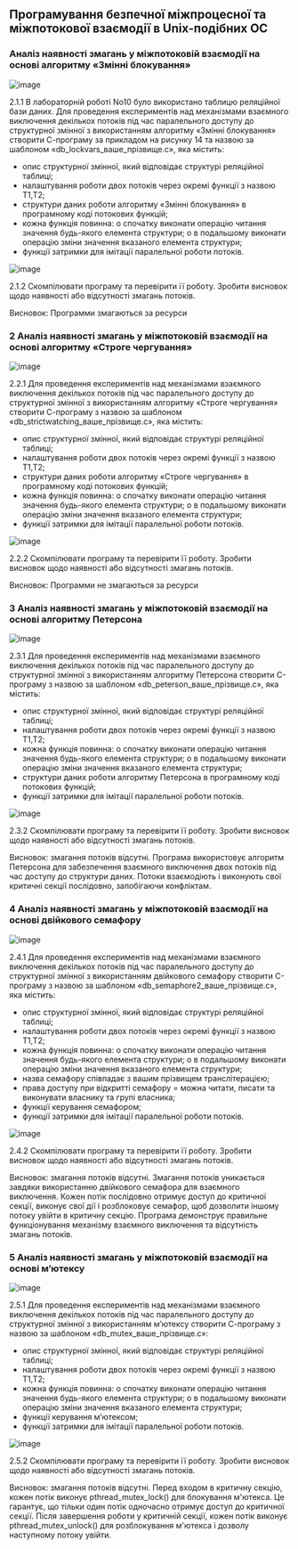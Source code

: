 ## Програмування безпечної міжпроцесної та міжпотокової взаємодії в Unix-подібних ОС

### Аналіз наявності змагань у міжпотоковій взаємодії на основі алгоритму «Змінні блокування»

![image](https://github.com/oleksandrblazhko/ai222-sverdan/assets/127392871/db7b2c76-aa48-41d6-9546-c165975863e8)

2.1.1 В лабораторній роботі No10 було використано таблицю реляційної бази даних.
Для проведення експериментів над механізмами взаємного виключення декількох потоків під час паралельного доступу до структурної змінної з використанням алгоритму «Змінні блокування» створити С-програму за прикладом на рисунку 14 та назвою за шаблоном «db_lockvars_ваше_прізвище.c», яка містить:
- опис структурної змінної, який відповідає структурі реляційної таблиці;
- налаштування роботи двох потоків через окремі функції з назвою T1,T2;
- структури даних роботи алгоритму «Змінні блокування» в програмному коді потокових функцій;
- кожна функція повинна:
o спочатку виконати операцію читання значення будь-якого елемента структури;
o в подальшому виконати операцію зміни значення вказаного елемента структури;
- функції затримки для імітації паралельної роботи потоків.

![image](https://github.com/oleksandrblazhko/ai222-sverdan/assets/127392871/0333a770-cfaa-4f38-ab9c-8995834ceda9)

2.1.2 Скомпілювати програму та перевірити її роботу. Зробити висновок щодо
наявності або відсутності змагань потоків.

Висновок: Программи змагаються за ресурси

### 2 Аналіз наявності змагань у міжпотоковій взаємодії на основі алгоритму «Строге чергування»

![image](https://github.com/oleksandrblazhko/ai222-sverdan/assets/127392871/b7498c85-5a30-47ab-ad59-5d24234037f2)

2.2.1 Для проведення експериментів над механізмами взаємного виключення декількох потоків під час паралельного доступу до структурної змінної з використанням алгоритму «Строге чергування» створити С-програму з назвою за шаблоном «db_strictwatching_ваше_прізвище.c», яка містить:
- опис структурної змінної, який відповідає структурі реляційної таблиці;
- налаштування роботи двох потоків через окремі функції з назвою T1,T2;
- структури даних роботи алгоритму «Строге чергування» в програмному коді
потокових функцій;
- кожна функція повинна:
o спочатку виконати операцію читання значення будь-якого елемента структури;
o в подальшому виконати операцію зміни значення вказаного елемента структури;
- функції затримки для імітації паралельної роботи потоків.


![image](https://github.com/oleksandrblazhko/ai222-sverdan/assets/127392871/dc4e70f8-f743-4cf3-8ebb-43239d5d8f0f)

2.2.2 Скомпілювати програму та перевірити її роботу. Зробити висновок щодо наявності або відсутності змагань потоків.

Висновок: Программи не змагаються за ресурси

### 3 Аналіз наявності змагань у міжпотоковій взаємодії на основі алгоритму Петерсона

![image](https://github.com/oleksandrblazhko/ai222-sverdan/assets/127392871/607449d5-b170-443b-b8a5-cb49b313ca9a)

2.3.1 Для проведення експериментів над механізмами взаємного виключення декількох потоків під час паралельного доступу до структурної змінної з використанням алгоритму Петерсона створити С-програму з назвою за шаблоном «db_peterson_ваше_прізвище.c», яка містить:
- опис структурної змінної, який відповідає структурі реляційної таблиці;
- налаштування роботи двох потоків через окремі функції з назвою T1,T2;
- кожна функція повинна:
o спочатку виконати операцію читання значення будь-якого елемента структури;
o в подальшому виконати операцію зміни значення вказаного елемента структури;
- структури даних роботи алгоритму Петерсона в програмному коді потокових функцій;
- функції затримки для імітації паралельної роботи потоків.

![image](https://github.com/oleksandrblazhko/ai222-sverdan/assets/127392871/5aa67fd8-db58-4dc1-a749-d3255fb9d975)

2.3.2 Скомпілювати програму та перевірити її роботу. Зробити висновок щодо наявності або відсутності змагань потоків.

Висновок: змагання потоків відсутні. Програма використовує алгоритм Петерсона для забезпечення взаємного виключення двох потоків під час доступу до структури даних. Потоки взаємодіють і виконують свої критичні секції послідовно, запобігаючи конфліктам.

### 4 Аналіз наявності змагань у міжпотоковій взаємодії на основі двійкового семафору

![image](https://github.com/oleksandrblazhko/ai222-sverdan/assets/127392871/cddc75f4-1a8e-42e5-a732-7f0dc97857bd)

2.4.1 Для проведення експериментів над механізмами взаємного виключення декількох потоків під час паралельного доступу до структурної змінної з використанням двійкового семафору створити С-програму з назвою за шаблоном «db_semaphore2_ваше_прізвище.c», яка містить:
- опис структурної змінної, який відповідає структурі реляційної таблиці;
- налаштування роботи двох потоків через окремі функції з назвою T1,T2;
- кожна функція повинна:
o спочатку виконати операцію читання значення будь-якого елемента структури;
o в подальшому виконати операцію зміни значення вказаного елемента структури;
- назва семафору співпадає з вашим прізвищем транслітерацією;
- права доступу при відкритті семафору = можна читати, писати та виконувати власнику та групі власника;
- функції керування семафором;
- функції затримки для імітації паралельної роботи потоків.

![image](https://github.com/oleksandrblazhko/ai222-sverdan/assets/127392871/e93541a0-9bdf-43d9-9540-b63b2551846f)

2.4.2 Скомпілювати програму та перевірити її роботу. Зробити висновок щодо наявності або відсутності змагань потоків.

Висновок: змагання потоків відсутні. Змагання потоків уникається завдяки використанню двійкового семафора для взаємного виключення. Кожен потік послідовно отримує доступ до критичної секції, виконує свої дії і розблоковує семафор, щоб дозволити іншому потоку увійти в критичну секцію. Програма демонструє правильне функціонування механізму взаємного виключення та відсутність змагань потоків.

### 5 Аналіз наявності змагань у міжпотоковій взаємодії на основі м’ютексу

![image](https://github.com/oleksandrblazhko/ai222-sverdan/assets/127392871/107953c6-6734-4d98-b8d3-07b37be63e98)

2.5.1 Для проведення експериментів над механізмами взаємного виключення декількох потоків під час паралельного доступу до структурної змінної з використанням м’ютексу створити С-програму з назвою за шаблоном «db_mutex_ваше_прізвище.c»:
- опис структурної змінної, який відповідає структурі реляційної таблиці;
- налаштування роботи двох потоків через окремі функції з назвою T1,T2;
- кожна функція повинна:
o спочатку виконати операцію читання значення будь-якого елемента структури;
o в подальшому виконати операцію зміни значення вказаного елемента структури;
- функції керування м’ютексом;
- функції затримки для імітації паралельної роботи потоків.

![image](https://github.com/oleksandrblazhko/ai222-sverdan/assets/127392871/4fbc6665-a805-4b2e-87ff-33117ce58b77)

2.5.2 Скомпілювати програму та перевірити її роботу. Зробити висновок щодо наявності або відсутності змагань потоків.

Висновок: змагання потоків відсутні. Перед входом в критичну секцію, кожен потік виконує pthread_mutex_lock() для блокування м'ютекса. Це гарантує, що тільки один потік одночасно отримує доступ до критичної секції. Після завершення роботи у критичній секції, кожен потік виконує pthread_mutex_unlock() для розблокування м'ютекса і дозволу наступному потоку увійти.
